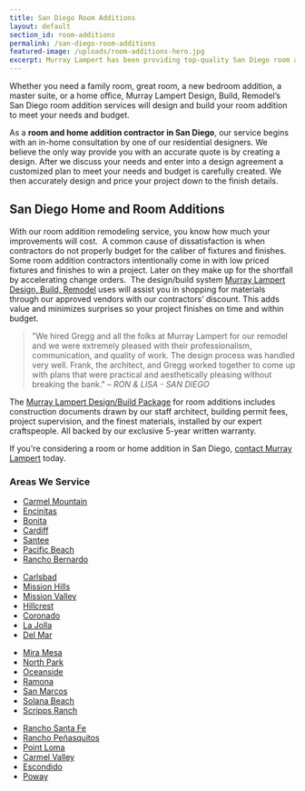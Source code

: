 ```yaml
---
title: San Diego Room Additions
layout: default
section_id: room-additions
permalink: /san-diego-room-additions
featured-image: /uploads/room-additions-hero.jpg
excerpt: Murray Lampert has been providing top-quality San Diego room additions for over 40 years. If you need a room addition in San Diego, give us a call today!
---
```


Whether you need a family room, great room, a new bedroom addition, a master suite, or a home office, Murray Lampert Design, Build, Remodel’s San Diego room addition services will design and build your room addition to meet your needs and budget.

As a **room and home addition contractor in San Diego**, our service begins with an in-home consultation by one of our residential designers. We believe the only way provide you with an accurate quote is by creating a design. After we discuss your needs and enter into a design agreement a customized plan to meet your needs and budget is carefully created. We then accurately design and price your project down to the finish details.

## San Diego Home and Room Additions

With our room addition remodeling service, you know how much your improvements will cost.  A common cause of dissatisfaction is when contractors do not properly budget for the caliber of fixtures and finishes.  Some room addition contractors intentionally come in with low priced fixtures and finishes to win a project. Later on they make up for the shortfall by accelerating change orders.  The design/build system [Murray Lampert Design, Build, Remodel](/) uses will assist you in shopping for materials through our approved vendors with our contractors’ discount. This adds value and minimizes surprises so your project finishes on time and within budget.

> "We hired Gregg and all the folks at Murray Lampert for our remodel and we were extremely pleased with their professionalism, communication, and quality of work. The design process was handled very well. Frank, the architect, and Gregg worked together to come up with plans that were practical and aesthetically pleasing without breaking the bank." – _RON &amp; LISA - SAN DIEGO_

The [Murray Lampert Design/Build Package](/san-diego-design-build-contractors) for room additions includes construction documents drawn by our staff architect, building permit fees, project supervision, and the finest materials, installed by our expert craftspeople. All backed by our exclusive 5-year written warranty.

If you're considering a room or home addition in San Diego, [contact Murray Lampert](/contact) today.

### Areas We Service

<section class="flex-section">
  <ul class="room-addition-city-list">
   	<li><a href="http://murraylampert.com/home-additions-carmel-mountain/">Carmel Mountain</a></li>
   	<li><a href="http://murraylampert.com/home-additions-encinitas">Encinitas</a></li>
   	<li><a href="http://murraylampert.com/room-additions-bonita">Bonita</a></li>
   	<li><a href="http://murraylampert.com/room-additions-cardiff">Cardiff</a></li>
   	<li><a href="http://murraylampert.com/room-additions-santee">Santee</a></li>
   	<li><a href="http://murraylampert.com/room-additions-pacific-beach">Pacific Beach</a></li>
   	<li><a href="http://murraylampert.com/room-additions-rancho-bernardo">Rancho Bernardo</a></li>
  </ul>
  <ul class="room-addition-city-list">
   	<li><a href="http://murraylampert.com/room-additions-carlsbad">Carlsbad</a></li>
   	<li><a href="http://murraylampert.com/room-additions-mission-hills">Mission Hills</a></li>
   	<li><a href="http://murraylampert.com/room-additions-mission-valley">Mission Valley</a></li>
   	<li><a href="http://murraylampert.com/home-additions-hillcrest">Hillcrest</a></li>
   	<li><a href="http://murraylampert.com/room-additions-coronado">Coronado</a></li>
   	<li><a href="http://murraylampert.com/room-additions-la-jolla">La Jolla</a></li>
   	<li><a href="http://murraylampert.com/room-additions-del-mar">Del Mar</a></li>
  </ul>
  <ul class="room-addition-city-list">
   	<li><a href="http://murraylampert.com/home-additions-mira-mesa">Mira Mesa</a></li>
   	<li><a href="http://murraylampert.com/room-additions-north-park">North Park</a></li>
   	<li><a href="http://murraylampert.com/room-additions-oceanside/">Oceanside</a></li>
   	<li><a href="http://murraylampert.com/room-additions-ramona">Ramona</a></li>
   	<li><a href="http://murraylampert.com/home-additions-san-marcos">San Marcos</a></li>
   	<li><a href="http://murraylampert.com/room-additions-solana-beach">Solana Beach</a></li>
   	<li><a href="http://murraylampert.com/room-additions-scripps-ranch">Scripps Ranch</a></li>
  </ul>
  <ul class="room-addition-city-list">
   	<li><a href="http://murraylampert.com/room-additions-rancho-santa-fe ">Rancho Santa Fe</a></li>
   	<li><a href="http://murraylampert.com/home-additions-rancho-penasquitos">Rancho Peñasquitos</a></li>
   	<li><a href="http://murraylampert.com/room-additions-point-loma">Point Loma</a></li>
   	<li><a href="http://murraylampert.com/room-additions-carmel-valley">Carmel Valley</a></li>
   	<li><a href="http://murraylampert.com/room-additions-escondido">Escondido</a></li>
   	<li><a href="http://murraylampert.com/room-additions-poway">Poway</a></li>
  </ul>
</section>
